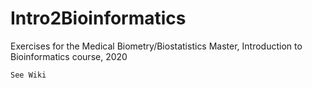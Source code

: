 # Intro2Bioinformatics

Exercises for the Medical Biometry/Biostatistics Master, Introduction to Bioinformatics course, 2020

    See Wiki
